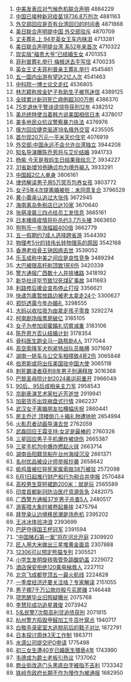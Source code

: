 1. [中美发表应对气候危机联合声明](http://www.baidu.com/baidu?cl=3&tn=SE_baiduhomet8_jmjb7mjw&rsv_dl=fyb_top&fr=top1000&wd=%D6%D0%C3%C0%B7%A2%B1%ED%D3%A6%B6%D4%C6%F8%BA%F2%CE%A3%BB%FA%C1%AA%BA%CF%C9%F9%C3%F7) 4884229
1. [中国已接种新冠疫苗18736.8万剂次](http://www.baidu.com/baidu?cl=3&tn=SE_baiduhomet8_jmjb7mjw&rsv_dl=fyb_top&fr=top1000&wd=%D6%D0%B9%FA%D2%D1%BD%D3%D6%D6%D0%C2%B9%DA%D2%DF%C3%E718736.8%CD%F2%BC%C1%B4%CE) 4881163
1. [外交部回应是否有台湾回归的时间表](http://www.baidu.com/baidu?cl=3&tn=SE_baiduhomet8_jmjb7mjw&rsv_dl=fyb_top&fr=top1000&wd=%CD%E2%BD%BB%B2%BF%BB%D8%D3%A6%CA%C7%B7%F1%D3%D0%CC%A8%CD%E5%BB%D8%B9%E9%B5%C4%CA%B1%BC%E4%B1%ED) 4871868
1. [美日联合声明提中国 外交部驳斥](http://www.baidu.com/baidu?cl=3&tn=SE_baiduhomet8_jmjb7mjw&rsv_dl=fyb_top&fr=top1000&wd=%C3%C0%C8%D5%C1%AA%BA%CF%C9%F9%C3%F7%CC%E1%D6%D0%B9%FA%20%CD%E2%BD%BB%B2%BF%B2%B5%B3%E2) 4870709
1. [丈夫葬礼上 94岁英女王车内抹泪](http://www.baidu.com/baidu?cl=3&tn=SE_baiduhomet8_jmjb7mjw&rsv_dl=fyb_top&fr=top1000&wd=%D5%C9%B7%F2%D4%E1%C0%F1%C9%CF%2094%CB%EA%D3%A2%C5%AE%CD%F5%B3%B5%C4%DA%C4%A8%C0%E1) 4713281
1. [美日联合声明提台湾 系52年来首次](http://www.baidu.com/baidu?cl=3&tn=SE_baiduhomet8_jmjb7mjw&rsv_dl=fyb_top&fr=top1000&wd=%C3%C0%C8%D5%C1%AA%BA%CF%C9%F9%C3%F7%CC%E1%CC%A8%CD%E5%20%CF%B552%C4%EA%C0%B4%CA%D7%B4%CE) 4710322
1. [现实版“福贵大爷”已结婚生女](http://www.baidu.com/baidu?cl=3&tn=SE_baiduhomet8_jmjb7mjw&rsv_dl=fyb_top&fr=top1000&wd=%CF%D6%CA%B5%B0%E6%A1%B0%B8%A3%B9%F3%B4%F3%D2%AF%A1%B1%D2%D1%BD%E1%BB%E9%C9%FA%C5%AE) 4701353
1. [菲利普葬礼举行 梅根送去手写信](http://www.baidu.com/baidu?cl=3&tn=SE_baiduhomet8_jmjb7mjw&rsv_dl=fyb_top&fr=top1000&wd=%B7%C6%C0%FB%C6%D5%D4%E1%C0%F1%BE%D9%D0%D0%20%C3%B7%B8%F9%CB%CD%C8%A5%CA%D6%D0%B4%D0%C5) 4700235
1. [英女王丈夫菲利普亲王葬礼举行](http://www.baidu.com/baidu?cl=3&tn=SE_baiduhomet8_jmjb7mjw&rsv_dl=fyb_top&fr=top1000&wd=%D3%A2%C5%AE%CD%F5%D5%C9%B7%F2%B7%C6%C0%FB%C6%D5%C7%D7%CD%F5%D4%E1%C0%F1%BE%D9%D0%D0) 4545461
1. [五一国内出游有望达2亿人次](http://www.baidu.com/baidu?cl=3&tn=SE_baiduhomet8_jmjb7mjw&rsv_dl=fyb_top&fr=top1000&wd=%CE%E5%D2%BB%B9%FA%C4%DA%B3%F6%D3%CE%D3%D0%CD%FB%B4%EF2%D2%DA%C8%CB%B4%CE) 4541463
1. [中科院一博士论文走红](http://www.baidu.com/baidu?cl=3&tn=SE_baiduhomet8_jmjb7mjw&rsv_dl=fyb_top&fr=top1000&wd=%D6%D0%BF%C6%D4%BA%D2%BB%B2%A9%CA%BF%C2%DB%CE%C4%D7%DF%BA%EC) 4536805
1. [林志颖称放金铲子有助生子被骂迷信](http://www.baidu.com/baidu?cl=3&tn=SE_baiduhomet8_jmjb7mjw&rsv_dl=fyb_top&fr=top1000&wd=%C1%D6%D6%BE%D3%B1%B3%C6%B7%C5%BD%F0%B2%F9%D7%D3%D3%D0%D6%FA%C9%FA%D7%D3%B1%BB%C2%EE%C3%D4%D0%C5) 4389125
1. [全球累计新冠死亡病例超300万例](http://www.baidu.com/baidu?cl=3&tn=SE_baiduhomet8_jmjb7mjw&rsv_dl=fyb_top&fr=top1000&wd=%C8%AB%C7%F2%C0%DB%BC%C6%D0%C2%B9%DA%CB%C0%CD%F6%B2%A1%C0%FD%B3%AC300%CD%F2%C0%FD) 4386370
1. [75岁退休干警诽谤领导获刑12年](http://www.baidu.com/baidu?cl=3&tn=SE_baiduhomet8_jmjb7mjw&rsv_dl=fyb_top&fr=top1000&wd=75%CB%EA%CD%CB%D0%DD%B8%C9%BE%AF%B7%CC%B0%F9%C1%EC%B5%BC%BB%F1%D0%CC12%C4%EA) 4382512
1. [美总统特使当着韩方说美国相信日本](http://www.baidu.com/baidu?cl=3&tn=SE_baiduhomet8_jmjb7mjw&rsv_dl=fyb_top&fr=top1000&wd=%C3%C0%D7%DC%CD%B3%CC%D8%CA%B9%B5%B1%D7%C5%BA%AB%B7%BD%CB%B5%C3%C0%B9%FA%CF%E0%D0%C5%C8%D5%B1%BE) 4378017
1. [美多地民众抗议警察暴力执法](http://www.baidu.com/baidu?cl=3&tn=SE_baiduhomet8_jmjb7mjw&rsv_dl=fyb_top&fr=top1000&wd=%C3%C0%B6%E0%B5%D8%C3%F1%D6%DA%BF%B9%D2%E9%BE%AF%B2%EC%B1%A9%C1%A6%D6%B4%B7%A8) 4376976
1. [俄方回应捷克驱逐18名俄外交官](http://www.baidu.com/baidu?cl=3&tn=SE_baiduhomet8_jmjb7mjw&rsv_dl=fyb_top&fr=top1000&wd=%B6%ED%B7%BD%BB%D8%D3%A6%BD%DD%BF%CB%C7%FD%D6%F018%C3%FB%B6%ED%CD%E2%BD%BB%B9%D9) 4235505
1. [首尔现20万元一平米天价住宅](http://www.baidu.com/baidu?cl=3&tn=SE_baiduhomet8_jmjb7mjw&rsv_dl=fyb_top&fr=top1000&wd=%CA%D7%B6%FB%CF%D620%CD%F2%D4%AA%D2%BB%C6%BD%C3%D7%CC%EC%BC%DB%D7%A1%D5%AC) 4076919
1. [外交部:中国永远不会允许台湾独立](http://www.baidu.com/baidu?cl=3&tn=SE_baiduhomet8_jmjb7mjw&rsv_dl=fyb_top&fr=top1000&wd=%CD%E2%BD%BB%B2%BF%3A%D6%D0%B9%FA%D3%C0%D4%B6%B2%BB%BB%E1%D4%CA%D0%ED%CC%A8%CD%E5%B6%C0%C1%A2) 3944208
1. [知名导演曝陈乔恩将与艾伦结婚](http://www.baidu.com/baidu?cl=3&tn=SE_baiduhomet8_jmjb7mjw&rsv_dl=fyb_top&fr=top1000&wd=%D6%AA%C3%FB%B5%BC%D1%DD%C6%D8%B3%C2%C7%C7%B6%F7%BD%AB%D3%EB%B0%AC%C2%D7%BD%E1%BB%E9) 3941733
1. [杨紫 今天是我妈生日结果我给忘了](http://www.baidu.com/baidu?cl=3&tn=SE_baiduhomet8_jmjb7mjw&rsv_dl=fyb_top&fr=top1000&wd=%D1%EE%D7%CF%20%BD%F1%CC%EC%CA%C7%CE%D2%C2%E8%C9%FA%C8%D5%BD%E1%B9%FB%CE%D2%B8%F8%CD%FC%C1%CB) 3934227
1. [31省新增16例确诊均为境外输入](http://www.baidu.com/baidu?cl=3&tn=SE_baiduhomet8_jmjb7mjw&rsv_dl=fyb_top&fr=top1000&wd=31%CA%A1%D0%C2%D4%F616%C0%FD%C8%B7%D5%EF%BE%F9%CE%AA%BE%B3%CD%E2%CA%E4%C8%EB) 3933291
1. [中国超2亿人单身](http://www.baidu.com/baidu?cl=3&tn=SE_baiduhomet8_jmjb7mjw&rsv_dl=fyb_top&fr=top1000&wd=%D6%D0%B9%FA%B3%AC2%D2%DA%C8%CB%B5%A5%C9%ED) 3806161
1. [律师解读男子用5万冥币包养女孩](http://www.baidu.com/baidu?cl=3&tn=SE_baiduhomet8_jmjb7mjw&rsv_dl=fyb_top&fr=top1000&wd=%C2%C9%CA%A6%BD%E2%B6%C1%C4%D0%D7%D3%D3%C35%CD%F2%DA%A4%B1%D2%B0%FC%D1%F8%C5%AE%BA%A2) 3803772
1. [女子5年4次提离婚被拒：未同意复合](http://www.baidu.com/baidu?cl=3&tn=SE_baiduhomet8_jmjb7mjw&rsv_dl=fyb_top&fr=top1000&wd=%C5%AE%D7%D35%C4%EA4%B4%CE%CC%E1%C0%EB%BB%E9%B1%BB%BE%DC%A3%BA%CE%B4%CD%AC%D2%E2%B8%B4%BA%CF) 3796529
1. [黄小蕾承认追过大张伟](http://www.baidu.com/baidu?cl=3&tn=SE_baiduhomet8_jmjb7mjw&rsv_dl=fyb_top&fr=top1000&wd=%BB%C6%D0%A1%C0%D9%B3%D0%C8%CF%D7%B7%B9%FD%B4%F3%D5%C5%CE%B0) 3672945
1. [海南离岛免税店已达10家](http://www.baidu.com/baidu?cl=3&tn=SE_baiduhomet8_jmjb7mjw&rsv_dl=fyb_top&fr=top1000&wd=%BA%A3%C4%CF%C0%EB%B5%BA%C3%E2%CB%B0%B5%EA%D2%D1%B4%EF10%BC%D2) 3670640
1. [张萌凌晨三四点给员工发信息](http://www.baidu.com/baidu?cl=3&tn=SE_baiduhomet8_jmjb7mjw&rsv_dl=fyb_top&fr=top1000&wd=%D5%C5%C3%C8%C1%E8%B3%BF%C8%FD%CB%C4%B5%E3%B8%F8%D4%B1%B9%A4%B7%A2%D0%C5%CF%A2) 3665161
1. [日本猪瘟疫情将扑杀约3.7万头猪](http://www.baidu.com/baidu?cl=3&tn=SE_baiduhomet8_jmjb7mjw&rsv_dl=fyb_top&fr=top1000&wd=%C8%D5%B1%BE%D6%ED%CE%C1%D2%DF%C7%E9%BD%AB%C6%CB%C9%B1%D4%BC3.7%CD%F2%CD%B7%D6%ED) 3663650
1. [狗狗币一年涨幅超400倍](http://www.baidu.com/baidu?cl=3&tn=SE_baiduhomet8_jmjb7mjw&rsv_dl=fyb_top&fr=top1000&wd=%B9%B7%B9%B7%B1%D2%D2%BB%C4%EA%D5%C7%B7%F9%B3%AC400%B1%B6) 3662779
1. [五一假期约7成人选择跨省游](http://www.baidu.com/baidu?cl=3&tn=SE_baiduhomet8_jmjb7mjw&rsv_dl=fyb_top&fr=top1000&wd=%CE%E5%D2%BB%BC%D9%C6%DA%D4%BC7%B3%C9%C8%CB%D1%A1%D4%F1%BF%E7%CA%A1%D3%CE) 3544392
1. [物理考5分的钱伟长转物理系的原因](http://www.baidu.com/baidu?cl=3&tn=SE_baiduhomet8_jmjb7mjw&rsv_dl=fyb_top&fr=top1000&wd=%CE%EF%C0%ED%BF%BC5%B7%D6%B5%C4%C7%AE%CE%B0%B3%A4%D7%AA%CE%EF%C0%ED%CF%B5%B5%C4%D4%AD%D2%F2) 3542168
1. [香港老戏骨王钟因病去世](http://www.baidu.com/baidu?cl=3&tn=SE_baiduhomet8_jmjb7mjw&rsv_dl=fyb_top&fr=top1000&wd=%CF%E3%B8%DB%C0%CF%CF%B7%B9%C7%CD%F5%D6%D3%D2%F2%B2%A1%C8%A5%CA%C0) 3539052
1. [乐玉成称中美之间应是良性竞争](http://www.baidu.com/baidu?cl=3&tn=SE_baiduhomet8_jmjb7mjw&rsv_dl=fyb_top&fr=top1000&wd=%C0%D6%D3%F1%B3%C9%B3%C6%D6%D0%C3%C0%D6%AE%BC%E4%D3%A6%CA%C7%C1%BC%D0%D4%BE%BA%D5%F9) 3489294
1. [大巴被限高杆削顶致1死6伤](http://www.baidu.com/baidu?cl=3&tn=SE_baiduhomet8_jmjb7mjw&rsv_dl=fyb_top&fr=top1000&wd=%B4%F3%B0%CD%B1%BB%CF%DE%B8%DF%B8%CB%CF%F7%B6%A5%D6%C21%CB%C06%C9%CB) 3420339
1. [警方通报广西数十人并排堵路](http://www.baidu.com/baidu?cl=3&tn=SE_baiduhomet8_jmjb7mjw&rsv_dl=fyb_top&fr=top1000&wd=%BE%AF%B7%BD%CD%A8%B1%A8%B9%E3%CE%F7%CA%FD%CA%AE%C8%CB%B2%A2%C5%C5%B6%C2%C2%B7) 3418192
1. [新华社评毕节致12死煤矿事故](http://www.baidu.com/baidu?cl=3&tn=SE_baiduhomet8_jmjb7mjw&rsv_dl=fyb_top&fr=top1000&wd=%D0%C2%BB%AA%C9%E7%C6%C0%B1%CF%BD%DA%D6%C212%CB%C0%C3%BA%BF%F3%CA%C2%B9%CA) 3411683
1. [利路修后援会宣布停止打投](http://www.baidu.com/baidu?cl=3&tn=SE_baiduhomet8_jmjb7mjw&rsv_dl=fyb_top&fr=top1000&wd=%C0%FB%C2%B7%D0%DE%BA%F3%D4%AE%BB%E1%D0%FB%B2%BC%CD%A3%D6%B9%B4%F2%CD%B6) 3356621
1. [快递包裹暂放路边被老太拿走24个](http://www.baidu.com/baidu?cl=3&tn=SE_baiduhomet8_jmjb7mjw&rsv_dl=fyb_top&fr=top1000&wd=%BF%EC%B5%DD%B0%FC%B9%FC%D4%DD%B7%C5%C2%B7%B1%DF%B1%BB%C0%CF%CC%AB%C4%C3%D7%DF24%B8%F6) 3300627
1. [郑恺透露今年办婚礼](http://www.baidu.com/baidu?cl=3&tn=SE_baiduhomet8_jmjb7mjw&rsv_dl=fyb_top&fr=top1000&wd=%D6%A3%E2%FD%CD%B8%C2%B6%BD%F1%C4%EA%B0%EC%BB%E9%C0%F1) 3298555
1. [大妈以收垃圾为由拿走孩子零食](http://www.baidu.com/baidu?cl=3&tn=SE_baiduhomet8_jmjb7mjw&rsv_dl=fyb_top&fr=top1000&wd=%B4%F3%C2%E8%D2%D4%CA%D5%C0%AC%BB%F8%CE%AA%D3%C9%C4%C3%D7%DF%BA%A2%D7%D3%C1%E3%CA%B3) 3292274
1. [柯南剧场版票房破亿](http://www.baidu.com/baidu?cl=3&tn=SE_baiduhomet8_jmjb7mjw&rsv_dl=fyb_top&fr=top1000&wd=%BF%C2%C4%CF%BE%E7%B3%A1%B0%E6%C6%B1%B7%BF%C6%C6%D2%DA) 3185105
1. [女子为参加闺蜜婚礼切胃减重](http://www.baidu.com/baidu?cl=3&tn=SE_baiduhomet8_jmjb7mjw&rsv_dl=fyb_top&fr=top1000&wd=%C5%AE%D7%D3%CE%AA%B2%CE%BC%D3%B9%EB%C3%DB%BB%E9%C0%F1%C7%D0%CE%B8%BC%F5%D6%D8) 3183106
1. [陈乔恩方否认结婚计划](http://www.baidu.com/baidu?cl=3&tn=SE_baiduhomet8_jmjb7mjw&rsv_dl=fyb_top&fr=top1000&wd=%B3%C2%C7%C7%B6%F7%B7%BD%B7%F1%C8%CF%BD%E1%BB%E9%BC%C6%BB%AE) 3178354
1. [骨科医生跑全马一路帮助4人](http://www.baidu.com/baidu?cl=3&tn=SE_baiduhomet8_jmjb7mjw&rsv_dl=fyb_top&fr=top1000&wd=%B9%C7%BF%C6%D2%BD%C9%FA%C5%DC%C8%AB%C2%ED%D2%BB%C2%B7%B0%EF%D6%FA4%C8%CB) 3177044
1. [高空索降军犬抱紧特战队员胳膊](http://www.baidu.com/baidu?cl=3&tn=SE_baiduhomet8_jmjb7mjw&rsv_dl=fyb_top&fr=top1000&wd=%B8%DF%BF%D5%CB%F7%BD%B5%BE%FC%C8%AE%B1%A7%BD%F4%CC%D8%D5%BD%B6%D3%D4%B1%B8%EC%B2%B2) 3071697
1. [湖南一轿车与公交车相撞致4死2伤](http://www.baidu.com/baidu?cl=3&tn=SE_baiduhomet8_jmjb7mjw&rsv_dl=fyb_top&fr=top1000&wd=%BA%FE%C4%CF%D2%BB%BD%CE%B3%B5%D3%EB%B9%AB%BD%BB%B3%B5%CF%E0%D7%B2%D6%C24%CB%C02%C9%CB) 3065848
1. [伯恩斯或将出任美国驻中国大使](http://www.baidu.com/baidu?cl=3&tn=SE_baiduhomet8_jmjb7mjw&rsv_dl=fyb_top&fr=top1000&wd=%B2%AE%B6%F7%CB%B9%BB%F2%BD%AB%B3%F6%C8%CE%C3%C0%B9%FA%D7%A4%D6%D0%B9%FA%B4%F3%CA%B9) 3065118
1. [刺死霸凌者获刑8年男子刑满释放](http://www.baidu.com/baidu?cl=3&tn=SE_baiduhomet8_jmjb7mjw&rsv_dl=fyb_top&fr=top1000&wd=%B4%CC%CB%C0%B0%D4%C1%E8%D5%DF%BB%F1%D0%CC8%C4%EA%C4%D0%D7%D3%D0%CC%C2%FA%CA%CD%B7%C5) 3016368
1. [巴黎圣母院计划2024奥运前重开](http://www.baidu.com/baidu?cl=3&tn=SE_baiduhomet8_jmjb7mjw&rsv_dl=fyb_top&fr=top1000&wd=%B0%CD%C0%E8%CA%A5%C4%B8%D4%BA%BC%C6%BB%AE2024%B0%C2%D4%CB%C7%B0%D6%D8%BF%AA) 2966049
1. [90后、95后成相亲主力军](http://www.baidu.com/baidu?cl=3&tn=SE_baiduhomet8_jmjb7mjw&rsv_dl=fyb_top&fr=top1000&wd=90%BA%F3%A1%A295%BA%F3%B3%C9%CF%E0%C7%D7%D6%F7%C1%A6%BE%FC) 2958543
1. [京剧表演艺术家杜近芳逝世](http://www.baidu.com/baidu?cl=3&tn=SE_baiduhomet8_jmjb7mjw&rsv_dl=fyb_top&fr=top1000&wd=%BE%A9%BE%E7%B1%ED%D1%DD%D2%D5%CA%F5%BC%D2%B6%C5%BD%FC%B7%BC%CA%C5%CA%C0) 2919941
1. [加密货币出现崩盘式行情](http://www.baidu.com/baidu?cl=3&tn=SE_baiduhomet8_jmjb7mjw&rsv_dl=fyb_top&fr=top1000&wd=%BC%D3%C3%DC%BB%F5%B1%D2%B3%F6%CF%D6%B1%C0%C5%CC%CA%BD%D0%D0%C7%E9) 2862237
1. [武汉女子离婚朋友拉横幅庆祝](http://www.baidu.com/baidu?cl=3&tn=SE_baiduhomet8_jmjb7mjw&rsv_dl=fyb_top&fr=top1000&wd=%CE%E4%BA%BA%C5%AE%D7%D3%C0%EB%BB%E9%C5%F3%D3%D1%C0%AD%BA%E1%B7%F9%C7%EC%D7%A3) 2860441
1. [房主乔迁 顶楼倒几十箱礼物遭哄抢](http://www.baidu.com/baidu?cl=3&tn=SE_baiduhomet8_jmjb7mjw&rsv_dl=fyb_top&fr=top1000&wd=%B7%BF%D6%F7%C7%C7%C7%A8%20%B6%A5%C2%A5%B5%B9%BC%B8%CA%AE%CF%E4%C0%F1%CE%EF%D4%E2%BA%E5%C7%C0) 2854994
1. [火影忍者动画导演去世](http://www.baidu.com/baidu?cl=3&tn=SE_baiduhomet8_jmjb7mjw&rsv_dl=fyb_top&fr=top1000&wd=%BB%F0%D3%B0%C8%CC%D5%DF%B6%AF%BB%AD%B5%BC%D1%DD%C8%A5%CA%C0) 2762059
1. [武磊回应王霜支持:女足是最棒的](http://www.baidu.com/baidu?cl=3&tn=SE_baiduhomet8_jmjb7mjw&rsv_dl=fyb_top&fr=top1000&wd=%CE%E4%C0%DA%BB%D8%D3%A6%CD%F5%CB%AA%D6%A7%B3%D6%3A%C5%AE%D7%E3%CA%C7%D7%EE%B0%F4%B5%C4) 2760326
1. [三星回应男子手机爆炸被烧伤](http://www.baidu.com/baidu?cl=3&tn=SE_baiduhomet8_jmjb7mjw&rsv_dl=fyb_top&fr=top1000&wd=%C8%FD%D0%C7%BB%D8%D3%A6%C4%D0%D7%D3%CA%D6%BB%FA%B1%AC%D5%A8%B1%BB%C9%D5%C9%CB) 2665387
1. [三星手机包中爆炸燃起火球](http://www.baidu.com/baidu?cl=3&tn=SE_baiduhomet8_jmjb7mjw&rsv_dl=fyb_top&fr=top1000&wd=%C8%FD%D0%C7%CA%D6%BB%FA%B0%FC%D6%D0%B1%AC%D5%A8%C8%BC%C6%F0%BB%F0%C7%F2) 2663714
1. [湖南岳阳籍货船在台州海域沉没](http://www.baidu.com/baidu?cl=3&tn=SE_baiduhomet8_jmjb7mjw&rsv_dl=fyb_top&fr=top1000&wd=%BA%FE%C4%CF%D4%C0%D1%F4%BC%AE%BB%F5%B4%AC%D4%DA%CC%A8%D6%DD%BA%A3%D3%F2%B3%C1%C3%BB) 2661371
1. [名创优品被设计师举报抄袭](http://www.baidu.com/baidu?cl=3&tn=SE_baiduhomet8_jmjb7mjw&rsv_dl=fyb_top&fr=top1000&wd=%C3%FB%B4%B4%D3%C5%C6%B7%B1%BB%C9%E8%BC%C6%CA%A6%BE%D9%B1%A8%B3%AD%CF%AE) 2658642
1. [偷鸡蛋被拦猝死家属索赔38万被驳](http://www.baidu.com/baidu?cl=3&tn=SE_baiduhomet8_jmjb7mjw&rsv_dl=fyb_top&fr=top1000&wd=%CD%B5%BC%A6%B5%B0%B1%BB%C0%B9%E2%A7%CB%C0%BC%D2%CA%F4%CB%F7%C5%E238%CD%F2%B1%BB%B2%B5) 2572098
1. [6月1日起推行财产和行为税合并申报](http://www.baidu.com/baidu?cl=3&tn=SE_baiduhomet8_jmjb7mjw&rsv_dl=fyb_top&fr=top1000&wd=6%D4%C21%C8%D5%C6%F0%CD%C6%D0%D0%B2%C6%B2%FA%BA%CD%D0%D0%CE%AA%CB%B0%BA%CF%B2%A2%C9%EA%B1%A8) 2570484
1. [高校男生穿短裙跑200米：就是玩](http://www.baidu.com/baidu?cl=3&tn=SE_baiduhomet8_jmjb7mjw&rsv_dl=fyb_top&fr=top1000&wd=%B8%DF%D0%A3%C4%D0%C9%FA%B4%A9%B6%CC%C8%B9%C5%DC200%C3%D7%A3%BA%BE%CD%CA%C7%CD%E6) 2565589
1. [印度首都新冠防治医疗资源告急](http://www.baidu.com/baidu?cl=3&tn=SE_baiduhomet8_jmjb7mjw&rsv_dl=fyb_top&fr=top1000&wd=%D3%A1%B6%C8%CA%D7%B6%BC%D0%C2%B9%DA%B7%C0%D6%CE%D2%BD%C1%C6%D7%CA%D4%B4%B8%E6%BC%B1) 2482075
1. [广西警方通报37岁男子杀害5人](http://www.baidu.com/baidu?cl=3&tn=SE_baiduhomet8_jmjb7mjw&rsv_dl=fyb_top&fr=top1000&wd=%B9%E3%CE%F7%BE%AF%B7%BD%CD%A8%B1%A837%CB%EA%C4%D0%D7%D3%C9%B1%BA%A65%C8%CB) 2480517
1. [游客喂大象时被卷起暴摔](http://www.baidu.com/baidu?cl=3&tn=SE_baiduhomet8_jmjb7mjw&rsv_dl=fyb_top&fr=top1000&wd=%D3%CE%BF%CD%CE%B9%B4%F3%CF%F3%CA%B1%B1%BB%BE%ED%C6%F0%B1%A9%CB%A4) 2475794
1. [拜登承认边境移民潮是场危机](http://www.baidu.com/baidu?cl=3&tn=SE_baiduhomet8_jmjb7mjw&rsv_dl=fyb_top&fr=top1000&wd=%B0%DD%B5%C7%B3%D0%C8%CF%B1%DF%BE%B3%D2%C6%C3%F1%B3%B1%CA%C7%B3%A1%CE%A3%BB%FA) 2395202
1. [王冰冰体验冲浪](http://www.baidu.com/baidu?cl=3&tn=SE_baiduhomet8_jmjb7mjw&rsv_dl=fyb_top&fr=top1000&wd=%CD%F5%B1%F9%B1%F9%CC%E5%D1%E9%B3%E5%C0%CB) 2393699
1. [巴萨夺得国王杯冠军](http://www.baidu.com/baidu?cl=3&tn=SE_baiduhomet8_jmjb7mjw&rsv_dl=fyb_top&fr=top1000&wd=%B0%CD%C8%F8%B6%E1%B5%C3%B9%FA%CD%F5%B1%AD%B9%DA%BE%FC) 2391594
1. [“中国赌石第一案”将在河北开庭](http://www.baidu.com/baidu?cl=3&tn=SE_baiduhomet8_jmjb7mjw&rsv_dl=fyb_top&fr=top1000&wd=%A1%B0%D6%D0%B9%FA%B6%C4%CA%AF%B5%DA%D2%BB%B0%B8%A1%B1%BD%AB%D4%DA%BA%D3%B1%B1%BF%AA%CD%A5) 2309920
1. [匠人用大米做出三星堆黄金面具](http://www.baidu.com/baidu?cl=3&tn=SE_baiduhomet8_jmjb7mjw&rsv_dl=fyb_top&fr=top1000&wd=%BD%B3%C8%CB%D3%C3%B4%F3%C3%D7%D7%F6%B3%F6%C8%FD%D0%C7%B6%D1%BB%C6%BD%F0%C3%E6%BE%DF) 2307888
1. [12306可以预定熊猫专列](http://www.baidu.com/baidu?cl=3&tn=SE_baiduhomet8_jmjb7mjw&rsv_dl=fyb_top&fr=top1000&wd=12306%BF%C9%D2%D4%D4%A4%B6%A8%D0%DC%C3%A8%D7%A8%C1%D0) 2305521
1. [小学生发明旋转吸管免舔酸奶盖](http://www.baidu.com/baidu?cl=3&tn=SE_baiduhomet8_jmjb7mjw&rsv_dl=fyb_top&fr=top1000&wd=%D0%A1%D1%A7%C9%FA%B7%A2%C3%F7%D0%FD%D7%AA%CE%FC%B9%DC%C3%E2%CC%F2%CB%E1%C4%CC%B8%C7) 2229072
1. [酒店保安拒绝120乘电梯救人](http://www.baidu.com/baidu?cl=3&tn=SE_baiduhomet8_jmjb7mjw&rsv_dl=fyb_top&fr=top1000&wd=%BE%C6%B5%EA%B1%A3%B0%B2%BE%DC%BE%F8120%B3%CB%B5%E7%CC%DD%BE%C8%C8%CB) 2227112
1. [北京飞成都登顶五一最火航线](http://www.baidu.com/baidu?cl=3&tn=SE_baiduhomet8_jmjb7mjw&rsv_dl=fyb_top&fr=top1000&wd=%B1%B1%BE%A9%B7%C9%B3%C9%B6%BC%B5%C7%B6%A5%CE%E5%D2%BB%D7%EE%BB%F0%BA%BD%CF%DF) 2224828
1. [一季度经济还要关注啥？专家解读](http://www.baidu.com/baidu?cl=3&tn=SE_baiduhomet8_jmjb7mjw&rsv_dl=fyb_top&fr=top1000&wd=%D2%BB%BC%BE%B6%C8%BE%AD%BC%C3%BB%B9%D2%AA%B9%D8%D7%A2%C9%B6%A3%BF%D7%A8%BC%D2%BD%E2%B6%C1) 2151055
1. [男子挪7千万公款炒股亏买房赚](http://www.baidu.com/baidu?cl=3&tn=SE_baiduhomet8_jmjb7mjw&rsv_dl=fyb_top&fr=top1000&wd=%C4%D0%D7%D3%C5%B27%C7%A7%CD%F2%B9%AB%BF%EE%B3%B4%B9%C9%BF%F7%C2%F2%B7%BF%D7%AC) 2146448
1. [项思醒毕业旧照疑曝光](http://www.baidu.com/baidu?cl=3&tn=SE_baiduhomet8_jmjb7mjw&rsv_dl=fyb_top&fr=top1000&wd=%CF%EE%CB%BC%D0%D1%B1%CF%D2%B5%BE%C9%D5%D5%D2%C9%C6%D8%B9%E2) 2075768
1. [李慧珍成功追星龚俊](http://www.baidu.com/baidu?cl=3&tn=SE_baiduhomet8_jmjb7mjw&rsv_dl=fyb_top&fr=top1000&wd=%C0%EE%BB%DB%D5%E4%B3%C9%B9%A6%D7%B7%D0%C7%B9%A8%BF%A1) 2073942
1. [5名民警7次帮高利贷追债获刑](http://www.baidu.com/baidu?cl=3&tn=SE_baiduhomet8_jmjb7mjw&rsv_dl=fyb_top&fr=top1000&wd=5%C3%FB%C3%F1%BE%AF7%B4%CE%B0%EF%B8%DF%C0%FB%B4%FB%D7%B7%D5%AE%BB%F1%D0%CC) 2071815
1. [杭州警方捣毁甲醛加工牛百叶窝点](http://www.baidu.com/baidu?cl=3&tn=SE_baiduhomet8_jmjb7mjw&rsv_dl=fyb_top&fr=top1000&wd=%BA%BC%D6%DD%BE%AF%B7%BD%B5%B7%BB%D9%BC%D7%C8%A9%BC%D3%B9%A4%C5%A3%B0%D9%D2%B6%CE%D1%B5%E3) 1940717
1. [白敬亭录密室大逃脱前后的鞋子对比](http://www.baidu.com/baidu?cl=3&tn=SE_baiduhomet8_jmjb7mjw&rsv_dl=fyb_top&fr=top1000&wd=%B0%D7%BE%B4%CD%A4%C2%BC%C3%DC%CA%D2%B4%F3%CC%D3%CD%D1%C7%B0%BA%F3%B5%C4%D0%AC%D7%D3%B6%D4%B1%C8) 1872791
1. [日本探讨周休3天工作制](http://www.baidu.com/baidu?cl=3&tn=SE_baiduhomet8_jmjb7mjw&rsv_dl=fyb_top&fr=top1000&wd=%C8%D5%B1%BE%CC%BD%CC%D6%D6%DC%D0%DD3%CC%EC%B9%A4%D7%F7%D6%C6) 1863711
1. [水滴公司提交IPO申请](http://www.baidu.com/baidu?cl=3&tn=SE_baiduhomet8_jmjb7mjw&rsv_dl=fyb_top&fr=top1000&wd=%CB%AE%B5%CE%B9%AB%CB%BE%CC%E1%BD%BBIPO%C9%EA%C7%EB) 1775498
1. [初三女生遭40岁已婚医生猥亵4年](http://www.baidu.com/baidu?cl=3&tn=SE_baiduhomet8_jmjb7mjw&rsv_dl=fyb_top&fr=top1000&wd=%B3%F5%C8%FD%C5%AE%C9%FA%D4%E240%CB%EA%D2%D1%BB%E9%D2%BD%C9%FA%E2%AB%D9%F44%C4%EA) 1743990
1. [韦德成为爵士老板引热议](http://www.baidu.com/baidu?cl=3&tn=SE_baiduhomet8_jmjb7mjw&rsv_dl=fyb_top&fr=top1000&wd=%CE%A4%B5%C2%B3%C9%CE%AA%BE%F4%CA%BF%C0%CF%B0%E5%D2%FD%C8%C8%D2%E9) 1737062
1. [商业街改造门头黑底白字被指不吉利](http://www.baidu.com/baidu?cl=3&tn=SE_baiduhomet8_jmjb7mjw&rsv_dl=fyb_top&fr=top1000&wd=%C9%CC%D2%B5%BD%D6%B8%C4%D4%EC%C3%C5%CD%B7%BA%DA%B5%D7%B0%D7%D7%D6%B1%BB%D6%B8%B2%BB%BC%AA%C0%FB) 1733342
1. [铁岭市政府长期不作为慢作为被通报](http://www.baidu.com/baidu?cl=3&tn=SE_baiduhomet8_jmjb7mjw&rsv_dl=fyb_top&fr=top1000&wd=%CC%FA%C1%EB%CA%D0%D5%FE%B8%AE%B3%A4%C6%DA%B2%BB%D7%F7%CE%AA%C2%FD%D7%F7%CE%AA%B1%BB%CD%A8%B1%A8) 1682950